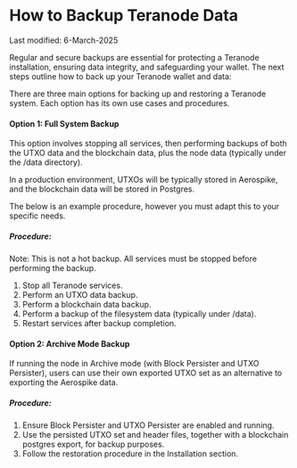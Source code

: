 # How to Backup Teranode Data

Last modified: 6-March-2025


Regular and secure backups are essential for protecting a Teranode installation, ensuring data integrity, and safeguarding your wallet. The next steps outline how to back up your Teranode wallet and data:

There are three main options for backing up and restoring a Teranode system. Each option has its own use cases and procedures.

#### Option 1: Full System Backup

This option involves stopping all services, then performing backups of both the UTXO data and the blockchain data, plus the node data (typically under the /data directory).

In a production environment, UTXOs will be typically stored in Aerospike, and the blockchain data will be stored in Postgres.

The below is an example procedure, however you must adapt this to your specific needs.

##### Procedure:

Note: This is not a hot backup. All services must be stopped before performing the backup.

1. Stop all Teranode services.
2. Perform an UTXO data backup.
3. Perform a blockchain data backup.
4. Perform a backup of the filesystem data (typically under /data).
4. Restart services after backup completion.


#### Option 2: Archive Mode Backup

If running the node in Archive mode (with Block Persister and UTXO Persister), users can use their own exported UTXO set as an alternative to exporting the Aerospike data.

##### Procedure:

1. Ensure Block Persister and UTXO Persister are enabled and running.
2. Use the persisted UTXO set and header files, together with a blockchain postgres export, for backup purposes.
3. Follow the restoration procedure in the Installation section.
